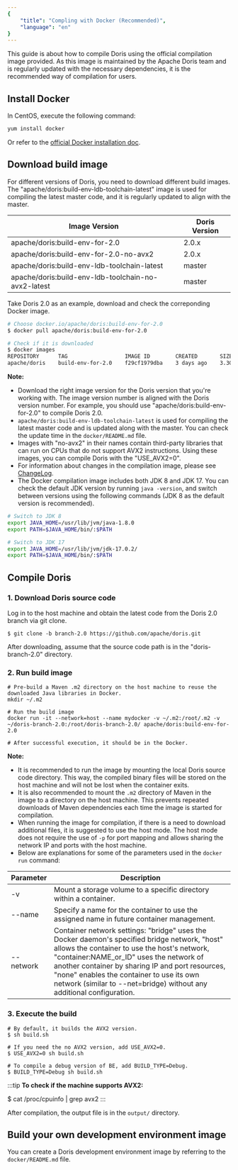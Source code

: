 ```yaml
---
{
    "title": "Compling with Docker (Recommended)",
    "language": "en"
}
---
```


<!--
Licensed to the Apache Software Foundation (ASF) under one
or more contributor license agreements.  See the NOTICE file
distributed with this work for additional information
regarding copyright ownership.  The ASF licenses this file
to you under the Apache License, Version 2.0 (the
"License"); you may not use this file except in compliance
with the License.  You may obtain a copy of the License at

  http://www.apache.org/licenses/LICENSE-2.0

Unless required by applicable law or agreed to in writing,
software distributed under the License is distributed on an
"AS IS" BASIS, WITHOUT WARRANTIES OR CONDITIONS OF ANY
KIND, either express or implied.  See the License for the
specific language governing permissions and limitations
under the License.
-->



This guide is about how to compile Doris using the official compilation image provided. As this image is maintained by the Apache Doris team and is regularly updated with the necessary dependencies, it is the recommended way of compilation for users.

## Install Docker

In CentOS, execute the following command: 

```Bash
yum install docker
```

Or refer to the [official Docker installation doc](https://docs.docker.com/engine/install/).

## Download build image

For different versions of Doris, you need to download different build images. The "apache/doris:build-env-ldb-toolchain-latest" image is used for compiling the latest master code, and it is regularly updated to align with the master.

| Image Version                                       | Doris Version |
| --------------------------------------------------- | ------------- |
| apache/doris:build-env-for-2.0                      | 2.0.x         |
| apache/doris:build-env-for-2.0-no-avx2              | 2.0.x         |
| apache/doris:build-env-ldb-toolchain-latest         | master        |
| apache/doris:build-env-ldb-toolchain-no-avx2-latest | master        |

Take Doris 2.0 as an example, download and check the correponding Docker image.

```Bash
# Choose docker.io/apache/doris:build-env-for-2.0
$ docker pull apache/doris:build-env-for-2.0

# Check if it is downloaded
$ docker images
REPOSITORY      TAG                  IMAGE ID        CREATED       SIZE
apache/doris    build-env-for-2.0    f29cf1979dba    3 days ago    3.3GB
```

**Note:** 

- Download the right image version for the Doris version that you're working with. The image version number is aligned with the Doris version number. For example, you should use "apache/doris:build-env-for-2.0" to compile Doris 2.0.
- `apache/doris:build-env-ldb-toolchain-latest` is used for compiling the latest master code and is updated along with the master. You can check the update time in the `docker/README.md` file.
- Images with "no-avx2" in their names contain third-party libraries that can run on CPUs that do not support AVX2 instructions. Using these images, you can compile Doris with the "USE_AVX2=0".
- For information about changes in the compilation image, please see [ChangeLog](https://github.com/apache/doris/blob/master/thirdparty/CHANGELOG.md).
- The Docker compilation image includes both JDK 8 and JDK 17. You can check the default JDK version by running `java -version`, and switch between versions using the following commands (JDK 8 as the default version is recommended).

```Bash
# Switch to JDK 8
export JAVA_HOME=/usr/lib/jvm/java-1.8.0
export PATH=$JAVA_HOME/bin/:$PATH

# Switch to JDK 17
export JAVA_HOME=/usr/lib/jvm/jdk-17.0.2/
export PATH=$JAVA_HOME/bin/:$PATH
```

## Compile Doris

### 1. Download Doris source code

Log in to the host machine and obtain the latest code from the Doris 2.0 branch via git clone.

```Plain
$ git clone -b branch-2.0 https://github.com/apache/doris.git
```

After downloading, assume that the source code path is in the "doris-branch-2.0" directory.

### 2. Run build image

```Plain
# Pre-build a Maven .m2 directory on the host machine to reuse the downloaded Java libraries in Docker.
mkdir ~/.m2 

# Run the build image
docker run -it --network=host --name mydocker -v ~/.m2:/root/.m2 -v ~/doris-branch-2.0:/root/doris-branch-2.0/ apache/doris:build-env-for-2.0  

# After successful execution, it should be in the Docker.
```

**Note:**

- It is recommended to run the image by mounting the local Doris source code directory. This way, the compiled binary files will be stored on the host machine and will not be lost when the container exits.
- It is also recommended to mount the `.m2` directory of Maven in the image to a directory on the host machine. This prevents repeated downloads of Maven dependencies each time the image is started for compilation.
- When running the image for compilation, if there is a need to download additional files, it is suggested to use the host mode. The host mode does not require the use of `-p` for port mapping and allows sharing the network IP and ports with the host machine.
- Below are explanations for some of the parameters used in the `docker run` command:

| Parameter | Description                                                  |
| --------- | ------------------------------------------------------------ |
| -v        | Mount a storage volume to a specific directory within a container. |
| --name    | Specify a name for the container to use the assigned name in future container management. |
| --network | Container network settings: "bridge" uses the Docker daemon's specified bridge network, "host" allows the container to use the host's network, "container:NAME_or_ID" uses the network of another container by sharing IP and port resources, "none" enables the container to use its own network (similar to --net=bridge) without any additional configuration. |

### 3. Execute the build

```Plain
# By default, it builds the AVX2 version.
$ sh build.sh

# If you need the no AVX2 version, add USE_AVX2=0.
$ USE_AVX2=0 sh build.sh

# To compile a debug version of BE, add BUILD_TYPE=Debug.
$ BUILD_TYPE=Debug sh build.sh
```

:::tip
**To check if the machine supports AVX2:**

$ cat /proc/cpuinfo | grep avx2
:::

After compilation, the output file is in the `output/` directory.

## Build your own development environment image

You can create a Doris development environment image by referring to the `docker/README.md` file.
